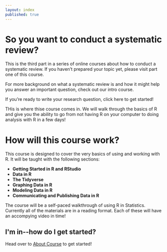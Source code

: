 ```yaml
---
layout: index
published: true
---
```


# So you want to conduct a systematic review?

This is the third part in a series of online courses about how to conduct a systematic review. If you haven’t prepared your topic yet, please visit part one of this course. 

For more background on what a systematic review is and how it might help you answer an important question, check out our intro course.

If you’re ready to write your research question, click here to get started! 




THis is where thise course comes in. We will walk through the basics of R and give you the ability to go from not having R on your computer to doing analysis with R in a few days!



# How will this course work?




This course is designed to cover the very basics of using and working with R. It will be taught with the following sections:

- **Getting Started in R and RStudio**
- **Data in R**
- **The Tidyverse**
- **Graphing Data in R**
- **Modeling Data in R**
- **Communicating and Publishing Data in R**



The course will be a self-paced walkthrough of using R in Statistics. Currently all of the materials are in a reading format. Each of these will have an accompying video in time!
			
## I'm in--how do I get started?
Head over to [About Course]({{site.baseurl}}/modules/about%20course/about/) to get started!


